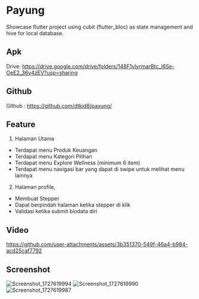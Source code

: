 # Payung

Showcase flutter project using cubit (flutter_bloc) as state management and hive for local database.

## Apk
Drive: https://drive.google.com/drive/folders/148F1vlyrmarBtc_l6Se-OeE2_36y4zEV?usp=sharing

## Github
Github : https://github.com/dtkid8/payung/

## Feature
1. Halaman Utama
- Terdapat menu Produk Keuangan
- Terdapat menu Kategori Pilihan
- Terdapat menu Explore Wellness (minimum 6 item)
- Terdapat menu navigasi bar yang dapat di swipe untuk melihat menu lainnya

2. Halaman profile,
- Membuat Stepper
- Dapat berpindah halaman ketika stepper di klik
- Validasi ketika submit biodata diri

## Video 
https://github.com/user-attachments/assets/3b351370-549f-46a4-b984-acd25caf7792

## Screenshot
![Screenshot_1727619994](https://github.com/user-attachments/assets/68efddbd-b241-455b-9385-2ef52201b195)
![Screenshot_1727619990](https://github.com/user-attachments/assets/63fba019-71ec-416c-b6cb-a581829f5878)
![Screenshot_1727619987](https://github.com/user-attachments/assets/788d4f42-0a77-410a-9cf5-b2589a572f7d)


